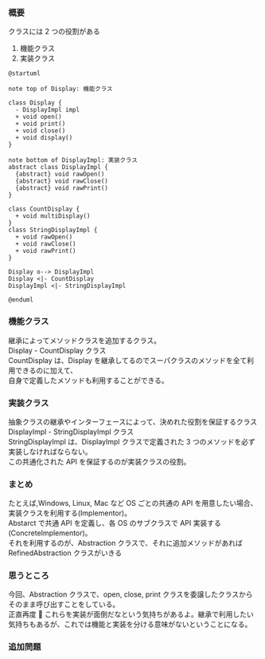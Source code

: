 ### 概要

クラスには 2 つの役割がある

1. 機能クラス
2. 実装クラス

```plantuml
@startuml

note top of Display: 機能クラス

class Display {
  - DisplayImpl impl
  + void open()
  + void print()
  + void close()
  + void display()
}

note bottom of DisplayImpl: 実装クラス
abstract class DisplayImpl {
  {abstract} void rawOpen()
  {abstract} void rawClose()
  {abstract} void rawPrint()
}

class CountDisplay {
  + void multiDisplay()
}
class StringDisplayImpl {
  + void rawOpen()
  + void rawClose()
  + void rawPrint()
}

Display o--> DisplayImpl
Display <|- CountDisplay
DisplayImpl <|- StringDisplayImpl

@enduml
```

### 機能クラス

継承によってメソッドクラスを追加するクラス。  
Display - CountDisplay クラス  
CountDisplay は、Display を継承してるのでスーパクラスのメソッドを全て利用できるのに加えて、  
自身で定義したメソッドも利用することができる。

### 実装クラス

抽象クラスの継承やインターフェースによって、決めれた役割を保証するクラス  
DisplayImpl - StringDisplayImpl クラス  
StringDisplayImpl は、DisplayImpl クラスで定義された 3 つのメソッドを必ず実装しなければならない。  
この共通化された API を保証するのが実装クラスの役割。

### まとめ

たとえば,Windows, Linux, Mac など OS ごとの共通の API を用意したい場合、実装クラスを利用する(Implementor)。  
Abstarct で共通 API を定義し、各 OS のサブクラスで API 実装する(ConcreteImplementor)。  
それを利用するのが、Abstraction クラスで、それに追加メソッドがあれば RefinedAbstraction クラスがいきる

### 思うところ

今回、Abstraction クラスで、open, close, print クラスを委譲したクラスからそのまま呼び出すことをしている。  
正直再度  これらを実装が面倒だなという気持ちがあるよ。継承で利用したい気持ちもあるが、これでは機能と実装を分ける意味がないということになる。

### 追加問題
